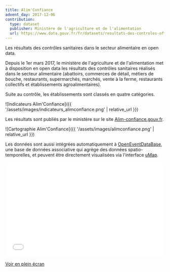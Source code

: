 ```yaml
---
title: Alim'Confiance
advent_day: 2017-12-06
contribution:
  type: dataset
  publisher: Ministère de l'agriculture et de l'alimentation
  url: https://www.data.gouv.fr/fr/datasets/resultats-des-controles-officiels-sanitaires-dispositif-dinformation-alimconfiance/
---
```


Les résultats des contrôles sanitaires dans le secteur alimentaire en open data.

<!--more-->

Depuis le 1er mars 2017, le ministère de l'agriculture et de l'alimentation met à disposition en open data les résultats des contrôles sanitaires réalisés dans le secteur alimentaire (abattoirs, commerces de détail, métiers de bouche, restaurants, supermarchés, marchés, vente à la ferme, restaurants collectifs et établissements agroalimentaires).

Suite au contrôle, les établissements sont classés en quatre catégories.

![Indicateurs Alim'Confiance]({{ '/assets/images/indicateurs_alimconfiance.png' | relative_url }})

Les résultats sont publiés par le ministère sur le site [Alim-confiance.gouv.fr](http://alim-confiance.gouv.fr/).

![Cartographie Alim'Confiance]({{ '/assets/images/alimconfiance.png' | relative_url }})

Les données sont aussi intégrées automatiquement à [OpenEventDataBase](http://www.openeventdatabase.org/), une base de données associative qui agrège des données spatio-temporelles, et peuvent être directement visualisées via l'interface [uMap](https://umap.openstreetmap.fr/en/).

<iframe width="100%" height="300px" frameBorder="0" src="//umap.openstreetmap.fr/fr/map/resultats-des-controles-sanitaires-dans-les-restau_160905?scaleControl=false&miniMap=false&scrollWheelZoom=false&zoomControl=true&allowEdit=false&moreControl=true&searchControl=null&tilelayersControl=null&embedControl=null&datalayersControl=true&onLoadPanel=undefined&captionBar=false"></iframe><p><a href="//umap.openstreetmap.fr/fr/map/resultats-des-controles-sanitaires-dans-les-restau_160905">Voir en plein écran</a></p>

<div data-udata-dataset-id="5593aab9c751df35d8a453ba"></div>
